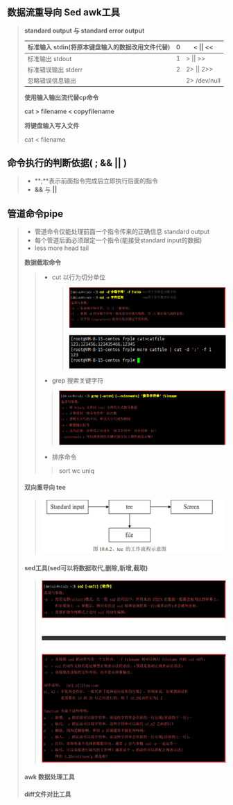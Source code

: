 ## 数据流重导向 Sed  awk工具

> **standard output 与 standard error output**
>
> | 标准输入 stdin(将原本键盘输入的数据改用文件代替) | 0    | <  \|\| <<   |
> | ------------------------------------------------ | ---- | ------------ |
> | 标准输出 stdout                                  | 1    | > \|\| >>    |
> | 标准错误输出 stderr                              | 2    | 2> \|\| 2>>  |
> | 忽略错误信息输出                                 |      | 2> /dev/null |
>
> **使用输入输出流代替cp命令**
>
> **cat > filename < copyfilename**
>
> **将键盘输入写入文件**
>
> cat < filename

## 命令执行的判断依据(  ; &&  || )

> - **;**表示前面指令完成后立即执行后面的指令
> - **&&**  与 **||** 

## **管道命令pipe**

> - 管道命令仅能处理前面一个指令传来的正确信息 standard output
> - 每个管道后面必须跟定一个指令(能接受standard input的数据)
> - less more head tail
>
> **数据截取命令**
>
> > - cut 以行为切分单位
> >
> >   > ![image-20211108220647194](image-20211108220647194.png) 
> >   >
> >   > ![image-20211108221127722](image-20211108221127722.png) 
> >
> > - grep 搜索关键字符
> >
> > > ![image-20211108221321957](image-20211108221321957.png) 
> >
> > - 排序命令
> >
> > > sort wc uniq
>
> #### **双向重导向 tee**
>
> > ![image-20211108222016913](image-20211108222016913.png) 
> >
>
> #### **sed工具**(sed可以将数据取代,删除,新增,截取)
>
> > ![image-20211108222531091](image-20211108222531091.png)
>
> #### **awk 数据处理工具**
>
> >  
>
> #### **diff文件对比工具**
>
> > 



